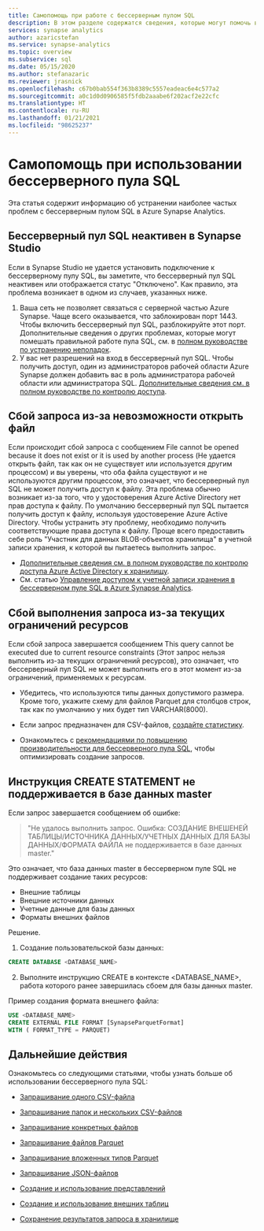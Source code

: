 ```yaml
---
title: Самопомощь при работе с бессерверным пулом SQL
description: В этом разделе содержатся сведения, которые могут помочь в устранении проблем с бессерверным пулом SQL.
services: synapse analytics
author: azaricstefan
ms.service: synapse-analytics
ms.topic: overview
ms.subservice: sql
ms.date: 05/15/2020
ms.author: stefanazaric
ms.reviewer: jrasnick
ms.openlocfilehash: c67b0bab554f363b8389c5557eadeac6e4c577a2
ms.sourcegitcommit: a0c1d0d0906585f5fdb2aaabe6f202acf2e22cfc
ms.translationtype: HT
ms.contentlocale: ru-RU
ms.lasthandoff: 01/21/2021
ms.locfileid: "98625237"
---
```

# <a name="self-help-for-serverless-sql-pool"></a>Самопомощь при использовании бессерверного пула SQL

Эта статья содержит информацию об устранении наиболее частых проблем с бессерверным пулом SQL в Azure Synapse Analytics.

## <a name="serverless-sql-pool-is-grayed-out-in-synapse-studio"></a>Бессерверный пул SQL неактивен в Synapse Studio

Если в Synapse Studio не удается установить подключение к бессерверному пулу SQL, вы заметите, что бессерверный пул SQL неактивен или отображается статус "Отключено". Как правило, эта проблема возникает в одном из случаев, указанных ниже.

1) Ваша сеть не позволяет связаться с серверной частью Azure Synapse. Чаще всего оказывается, что заблокирован порт 1443. Чтобы включить бессерверный пул SQL, разблокируйте этот порт. Дополнительные сведения о других проблемах, которые могут помешать правильной работе пула SQL, см. в [полном руководстве по устранению неполадок](../troubleshoot/troubleshoot-synapse-studio.md).
2) У вас нет разрешений на вход в бессерверный пул SQL. Чтобы получить доступ, один из администраторов рабочей области Azure Synapse должен добавить вас в роль администратора рабочей области или администратора SQL. [Дополнительные сведения см. в полном руководстве по контролю доступа](../security/synapse-workspace-access-control-overview.md).

## <a name="query-fails-because-file-cannot-be-opened"></a>Сбой запроса из-за невозможности открыть файл

Если происходит сбой запроса с сообщением File cannot be opened because it does not exist or it is used by another process (Не удается открыть файл, так как он не существует или используется другим процессом) и вы уверены, что оба файла существуют и не используются другим процессом, это означает, что бессерверный пул SQL не может получить доступ к файлу. Эта проблема обычно возникает из-за того, что у удостоверения Azure Active Directory нет прав доступа к файлу. По умолчанию бессерверный пул SQL пытается получить доступ к файлу, используя удостоверение Azure Active Directory. Чтобы устранить эту проблему, необходимо получить соответствующие права доступа к файлу. Проще всего предоставить себе роль "Участник для данных BLOB-объектов хранилища" в учетной записи хранения, к которой вы пытаетесь выполнить запрос. 
- [Дополнительные сведения см. в полном руководстве по контролю доступа Azure Active Directory к хранилищу](../../storage/common/storage-auth-aad-rbac-portal.md?toc=/azure/synapse-analytics/toc.json&bc=/azure/synapse-analytics/breadcrumb/toc.json). 
- См. статью [Управление доступом к учетной записи хранения в бессерверном пуле SQL в Azure Synapse Analytics](develop-storage-files-storage-access-control.md).

## <a name="query-fails-because-it-cannot-be-executed-due-to-current-resource-constraints"></a>Сбой выполнения запроса из-за текущих ограничений ресурсов 

Если сбой запроса завершается сообщением This query cannot be executed due to current resource constraints (Этот запрос нельзя выполнить из-за текущих ограничений ресурсов), это означает, что бессерверный пул SQL не может выполнить его в этот момент из-за ограничений, применяемых к ресурсам. 

- Убедитесь, что используются типы данных допустимого размера. Кроме того, укажите схему для файлов Parquet для столбцов строк, так как по умолчанию у них будет тип VARCHAR(8000). 

- Если запрос предназначен для CSV-файлов, [создайте статистику](develop-tables-statistics.md#statistics-in-serverless-sql-pool). 

- Ознакомьтесь с [рекомендациями по повышению производительности для бессерверного пула SQL](best-practices-sql-on-demand.md), чтобы оптимизировать создание запросов.  

## <a name="create-statement-is-not-supported-in-master-database"></a>Инструкция CREATE STATEMENT не поддерживается в базе данных master

Если запрос завершается сообщением об ошибке:

> "Не удалось выполнить запрос. Ошибка: СОЗДАНИЕ ВНЕШЕНЕЙ ТАБЛИЦЫ/ИСТОЧНИКА ДАННЫХ/УЧЕТНЫХ ДАННЫХ ДЛЯ БАЗЫ ДАННЫХ/ФОРМАТА ФАЙЛА не поддерживается в базе данных master." 

Это означает, что база данных master в бессерверном пуле SQL не поддерживает создание таких ресурсов:
  - Внешние таблицы
  - Внешние источники данных
  - Учетные данные для базы данных
  - Форматы внешних файлов

Решение.

  1. Создание пользовательской базы данных:

```sql
CREATE DATABASE <DATABASE_NAME>
```

  2. Выполните инструкцию CREATE в контексте <DATABASE_NAME>, работа которого ранее завершилась сбоем для базы данных master. 
  
  Пример создания формата внешнего файла:
    
```sql
USE <DATABASE_NAME>
CREATE EXTERNAL FILE FORMAT [SynapseParquetFormat] 
WITH ( FORMAT_TYPE = PARQUET)
```

## <a name="next-steps"></a>Дальнейшие действия

Ознакомьтесь со следующими статьями, чтобы узнать больше об использовании бессерверного пула SQL:

- [Запрашивание одного CSV-файла](query-single-csv-file.md)

- [Запрашивание папок и нескольких CSV-файлов](query-folders-multiple-csv-files.md)

- [Запрашивание конкретных файлов](query-specific-files.md)

- [Запрашивание файлов Parquet](query-parquet-files.md)

- [Запрашивание вложенных типов Parquet](query-parquet-nested-types.md)

- [Запрашивание JSON-файлов](query-json-files.md)

- [Создание и использование представлений](create-use-views.md)

- [Создание и использование внешних таблиц](create-use-external-tables.md)

- [Сохранение результатов запроса в хранилище](create-external-table-as-select.md)
